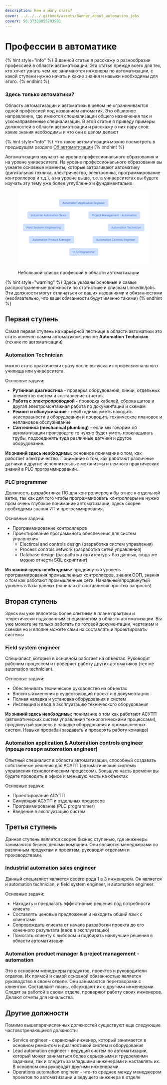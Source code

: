 ```yaml
---
description: Кем я могу стать?
cover: ../../../.gitbook/assets/Banner_about_automation_jobs
coverY: 56.37339055793991
---
```


# Профессии в автоматике

{% hint style="info" %}
В данной статье я расскажу о разнообразии профессией в области автоматизации. Эта статья прежде всего для тех, кто хочет узнать чем же занимаются инженеры по автоматизации, с какой ступени нужно начать и какие знания и навыки необходимы для этого.&#x20;
{% endhint %}

### Здесь только автоматики?

Область автоматизации и автоматики в целом не ограничиваются одной профессией под названием автоматик. Это обширное направление, где имеются специализации общего назначения так и узконаправленные специализации. В этой статье я приведу примеры должностей в области автоматизации и расскажу о них пару слов: какие знания необходимы и что они в целом делают

{% hint style="info" %}
Что такое автоматизация можно посмотреть в предыдущем разделе [Об автоматизации](./)
{% endhint %}

&#x20;Автоматизацию изучают на уровне профессионального образования и на уровне университета. На уровне профессионального образования вы узнаете основные моменты, которые затрагивают автоматику (дигитальная техника, электричество, электроника, программирование контроллеров и т.д.), а на уровне выше, т.е. в университетах вы будете изучать эту тему уже более углубленно и фундаментально.

<figure><img src="../../../.gitbook/assets/jobs_in_automation_jobslist" alt=""><figcaption><p>Небольшой список профессий в области автоматизации</p></figcaption></figure>

{% hint style="warning" %}
Здесь указаны основные и самые распространенные должности по статистике и спискам Linkedin/jobs. Эти должности могут отличаться от ваших названиями и обязанностями (необязательно, что ваши обязанности будут именно такими)
{% endhint %}

## Первая ступень

Самая первая ступень на карьерной лестнице в области автоматики это стать конечно самим автоматиком, или же **Automation Technician** (техник по автоматизации)

### **Automation Technician**&#x20;

можно стать практически сразу после выпуска из профессионального училища или университета.&#x20;

Основные задачи:&#x20;

* **Рутинная диагностика**  - проверка оборудования, линии, отдельных элементов систем и составление отчетов.&#x20;
* **Работа с электропроводкой -** проводка кабелей, сборка щитов и другая электромонтажная работа по документации и схемам
* **Ремонт и обслуживание** - необходимо уметь находить неисправности в оборудовании и проводить техническое плановое и неплановое обслуживание
* **Сантехника (mechanical plumbing)** - если мы говорим об автоматизации производств то нужно будет уметь прокладывать трубы, подсоединять туда различные датчики и другое оборудование.

**Из знаний здесь необходимы:** основное понимание о том, как работает электричество. Понимание о том, как работают различные датчики и другие исполнительные механизмы и немного практических знаний в PLC программировании.

### PLC programmer

Должность разработчика ПО для контроллеров я бы отнес к отдельной ветке, так как для того чтобы программировать контроллеры не нужно прям очень глубокое понимание автоматизации, здесь скорее необходимы знания ИТ и программирования.

Основные задачи:

* Программирование контроллеров
* Проектирование программного обеспечения для систем управления
  * Electircal and controls design (разработка систем управления)
  * Process controls network (разработка сетей управления)
  * Database design (разработка архитектуры баз данных, сюда же можно отнести SQL скриптинг)

**Из знаний здесь необходимы:** продвинутый уровень программирования промышленных контроллеров, знания ООП, знания о том как работают промышленные сети. Начальный/продвинутый уровень в база данных (начиная от составления простых запросов)

## Вторая ступень

Здесь вы уже являетесь более опытным в плане практики и теоретически подкованным специалистом в области автоматизации. Вы уже можете не только работать по готовой документации, чертежам и схемам но и вполне можете сами их составлять и проектировать системы

### Field system engineer

Специалист, который в основном работает на объектах. Руководит рабочим процессом и проверяет работу других автоматиков (тех же automation technician).

Основные задачи:

* Обеспечивать техническое руководство на объектах
* Вносить изменения в существующий проект и в документацию
* Полная наладка и установка оборудования и систем
* Инспекция и ввод в эксплуатацию технического оборудования

**Из знаний здесь необходимы:** понимание о том как работают АСУТП (автоматических систем управления технологическими процессами), продвинутый уровень в наладке оборудования и промышленных систем. Навыки прораба (раздавать и проверять работу команде)

### Automation application & Automation controls engineer (проще говоря automation engineer)

Опытный специалист в области автоматизации, способный создавать собственные решения для АСУТП (автоматические системы управления технологическим процессом). Большую часть времени вы будете проводить в офисе и меньшую часть на объектах

Основные задачи:

* Проектирование АСУТП
* Симуляция АСУТП и отдельных процессов
* Программирование (PLC programmer)
* Введение в эксплуатацию систем

## Третья ступень

Данная ступень является скорее бизнес ступенью, где инженеры занимаются бизнес делами компании. Они являются менеджерами по различным продуктам и проектам, руководят отделами и производствами.

### Industrial automation sales engineer

Данный специалист является своего рода 1 в 3 инженером. Он является и automation technician, и field system engineer, и automation engineer.

Основные задачи:

* Находить и предлагать эффективные решения под потребности клиента
* Составлять ценовые предложения и находить общий язык с клиентами&#x20;
* Сопровождать клиента от начала разработки проекта до его конечного результата (ввод в эксплуатацию)
* Помогать клиенту с выбором и подбирать наилучшие решения в области автоматизации

### Automation product manager & project management - automation

Это в основном менеджеры продуктов, проектов и руководители отделов. Их прямой и самой основной обязанностью является руководство в своем отделе. Они занимаются переговорами с клиентом. Составляют планы, обсуждают их с другими инженерами. Следят за работой в своем отделе, проверяют работу своих инженеров. Делают отчеты для начальства.&#x20;

## Другие должности

Помимо вышеперечисленных должностей существуют еще следующие частовстречающиеся должности:

* Service engineer - сервисный инженер, который занимается в основном ремонтом и диагностикой систем и оборудования
* Lead automation engineer - ведущий систем по автоматизации, который может заниматься более серьезными и трудоемкими задачами, так и следить за младшими инженерами и наставлять их. В основном они руководят другими инженерами.
* Operations automation engineer - что-то среднее между менеджером проектов по автоматизации и ведущего инженера в отделе

